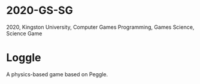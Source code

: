 # 2020-GS-SG
2020, Kingston University, Computer Games Programming, Games Science, Science Game

# Loggle
A physics-based game based on Peggle.
